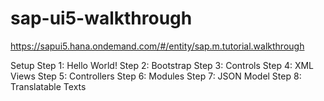 # sap-ui5-walkthrough
https://sapui5.hana.ondemand.com/#/entity/sap.m.tutorial.walkthrough

Setup
Step 1: Hello World!
Step 2: Bootstrap
Step 3: Controls
Step 4: XML Views
Step 5: Controllers
Step 6: Modules
Step 7: JSON Model
Step 8: Translatable Texts 